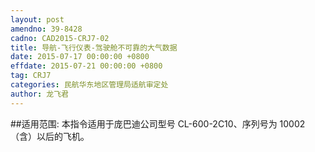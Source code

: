 ```yaml
---
layout: post
amendno: 39-8428
cadno: CAD2015-CRJ7-02
title: 导航-飞行仪表-驾驶舱不可靠的大气数据
date: 2015-07-17 00:00:00 +0800
effdate: 2015-07-21 00:00:00 +0800
tag: CRJ7
categories: 民航华东地区管理局适航审定处
author: 龙飞君
---
```


##适用范围:
本指令适用于庞巴迪公司型号 CL-600-2C10、序列号为 10002（含）以后的飞机。

